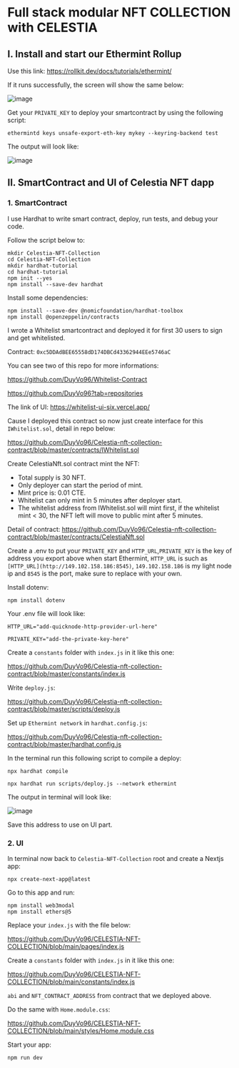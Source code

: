# Full stack modular NFT COLLECTION with CELESTIA

## I. Install and start our Ethermint Rollup
  Use this link:  https://rollkit.dev/docs/tutorials/ethermint/
  
  If it runs successfully, the screen will show the same below:
  
  ![image](https://user-images.githubusercontent.com/85976363/233321518-9ab1d4a3-033c-4f78-861a-16e1b9fa44d8.png)
  
  Get your ```PRIVATE_KEY``` to deploy your smartcontract by using the following script:
  
  ```
  ethermintd keys unsafe-export-eth-key mykey --keyring-backend test
  ```
  
  The output will look like:
  
  ![image](https://user-images.githubusercontent.com/85976363/233338547-4d89d42a-d8d3-4d10-9849-0be01f131c72.png)

## II. SmartContract and UI of Celestia NFT dapp
### 1. SmartContract
I use Hardhat to write smart contract, deploy, run tests, and debug your code.

Follow the script below to:
  ```
  mkdir Celestia-NFT-Collection
  cd Celestia-NFT-Collection
  mkdir hardhat-tutorial
  cd hardhat-tutorial
  npm init --yes
  npm install --save-dev hardhat
  ```
Install some dependencies:
  ```
npm install --save-dev @nomicfoundation/hardhat-toolbox
npm install @openzeppelin/contracts
  ```
 I wrote a Whitelist smartcontract and deployed it for first 30 users to sign and get whitelisted.
 
 Contract: ```0xc5DDAdBEE65558dD174DBCd43362944EEe5746aC ```
 
 You can see two of this repo for more informations:
 
 https://github.com/DuyVo96/Whitelist-Contract
 
 https://github.com/DuyVo96?tab=repositories
 
 The link of UI: https://whitelist-ui-six.vercel.app/
 
 Cause I deployed this contract so now just create interface for this ```IWhitelist.sol```, detail in repo below:
 
 https://github.com/DuyVo96/Celestia-nft-collection-contract/blob/master/contracts/IWhitelist.sol
 
 Create CelestiaNft.sol contract mint the NFT:
  - Total supply is 30 NFT.
  - Only deployer can start the period of mint.
  - Mint price is: 0.01 CTE.
  - Whitelist can only mint in 5 minutes after deployer start.
  - The whitelist address from IWhitelist.sol will mint first, if the whitelist mint < 30, the NFT left will move to public mint after 5 minutes.
 
 Detail of contract:
 https://github.com/DuyVo96/Celestia-nft-collection-contract/blob/master/contracts/CelestiaNft.sol
 
 Create a .env to put your ```PRIVATE_KEY``` and ```HTTP_URL```,```PRIVATE_KEY``` is the key of address you export above when start Ethermint, ```HTTP_URL``` is such as ```[HTTP_URL](http://149.102.158.186:8545)```, ```149.102.158.186``` is my light node ip and ```8545``` is the port, make sure to replace with your own.
 
 Install dotenv:
 
   ```
npm install dotenv
  ```
 Your .env file will look like:
 
  
  ```
HTTP_URL="add-quicknode-http-provider-url-here"

PRIVATE_KEY="add-the-private-key-here"
  ```
  
 Create a ```constants``` folder with ```index.js``` in it like this one:
 
 https://github.com/DuyVo96/Celestia-nft-collection-contract/blob/master/constants/index.js
 
 Write ```deploy.js```:
 
 https://github.com/DuyVo96/Celestia-nft-collection-contract/blob/master/scripts/deploy.js
 
 Set up ```Ethermint network``` in ```hardhat.config.js```:
 
 https://github.com/DuyVo96/Celestia-nft-collection-contract/blob/master/hardhat.config.js
 
 In the terminal run this following script to compile a deploy:
 
  ```
npx hardhat compile

npx hardhat run scripts/deploy.js --network ethermint
  ```
 The output in terminal will look like:
 
 ![image](https://user-images.githubusercontent.com/85976363/233338001-9f138244-ef4c-4ce0-a97d-42712ced6b26.png)
 
 Save this address to use on UI part.

 ### 2. UI
 In terminal now back to ```Celestia-NFT-Collection``` root and create a Nextjs app:
 
  ```
npx create-next-app@latest
  ```
  
  Go to this app and run:
  
  ```
npm install web3modal
npm install ethers@5
  ```
  
  Replace your ```index.js``` with the file below:
  
  https://github.com/DuyVo96/CELESTIA-NFT-COLLECTION/blob/main/pages/index.js
  
  
   Create a ```constants``` folder with ```index.js``` in it like this one:
  
  https://github.com/DuyVo96/CELESTIA-NFT-COLLECTION/blob/main/constants/index.js
  
  ```abi``` and ```NFT_CONTRACT_ADDRESS```  from contract that we deployed above.
  
 
 Do the same with ```Home.module.css```:
 
 https://github.com/DuyVo96/CELESTIA-NFT-COLLECTION/blob/main/styles/Home.module.css
 
 Start your app:

  ```
npm run dev
  ```
 
 
 
 
